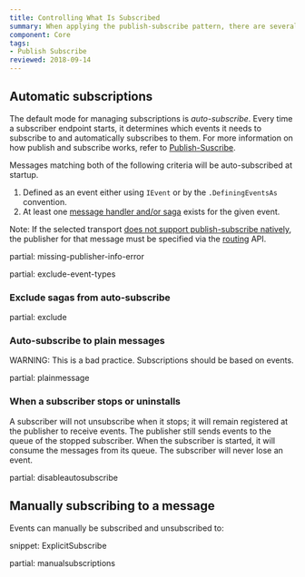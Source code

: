 ```yaml
---
title: Controlling What Is Subscribed
summary: When applying the publish-subscribe pattern, there are several ways to control what messages are subscribed to
component: Core
tags:
- Publish Subscribe
reviewed: 2018-09-14
---
```



## Automatic subscriptions

The default mode for managing subscriptions is *auto-subscribe*.  Every time a subscriber endpoint starts, it determines which events it needs to subscribe to and automatically subscribes to them. For more information on how publish and subscribe works, refer to [Publish-Suscribe](/nservicebus/messaging/publish-subscribe).

Messages matching both of the following criteria will be auto-subscribed at startup.

 1. Defined as an event either using `IEvent` or by the `.DefiningEventsAs` convention.
 1. At least one [message handler and/or saga](/nservicebus/handlers/) exists for the given event.

Note: If the selected transport [does not support publish-subscribe natively](/transports/types.md#unicast-only-transports), the publisher for that message must be specified via the [routing](/nservicebus/messaging/routing.md) API.

partial: missing-publisher-info-error

partial: exclude-event-types


### Exclude sagas from auto-subscribe

partial: exclude


### Auto-subscribe to plain messages

WARNING: This is a bad practice. Subscriptions should be based on events.

partial: plainmessage


### When a subscriber stops or uninstalls

A subscriber will not unsubscribe when it stops; it will remain registered at the publisher to receive events. The publisher still sends events to the queue of the stopped subscriber. When the subscriber is started, it will consume the messages from its queue. The subscriber will never lose an event.


partial: disableautosubscribe


## Manually subscribing to a message

Events can manually be subscribed and unsubscribed to:

snippet: ExplicitSubscribe

partial: manualsubscriptions


